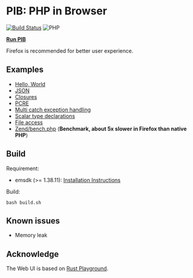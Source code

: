 # PIB: PHP in Browser

[![Build Status](https://travis-ci.org/oraoto/pib.svg?branch=master)](https://travis-ci.org/oraoto/pib) ![PHP](https://img.shields.io/badge/PHP-7.3.0%20RC2-green.svg)

**[Run PIB](https://oraoto.github.io/pib/)**

Firefox is recommended for better user experience.

## Examples

+ [Hello, World](https://oraoto.github.io/pib/?code=%253C%253Fphp%250A%250Aecho%2520%2522Hello%252C%2520World%21%2522%253B)
+ [JSON](https://oraoto.github.io/pib/?code=%253C%253Fphp%250A%250A%2524x%2520%253D%2520%255B%250A%2520%2520%2520%2522id%2522%2520%253D%253E%25201%2520%2520%250A%255D%253B%250A%250Avar_dump%28json_decode%28json_encode%28%2524x%29%29%29%253B%250A)
+ [Closures](https://oraoto.github.io/pib/?code=%253C%253Fphp%250A%250A%2524x%2520%253D%252010%253B%250A%250Afunction%2520run%28callable%2520%2524f%29%2520%257B%250A%2520%2520%2520%2520%2524f%28%29%253B%250A%257D%250A%250Arun%28function%2520%28%29%2520use%2520%28%2526%2524x%29%2520%257B%250A%2520%2520%2520%2520%2524x%2520%253D%25209%253B%250A%257D%29%253B%250A%250Avar_dump%28%2524x%29%253B%250A)
+ [PCRE](https://oraoto.github.io/pib/?code=%253C%253Fphp%250A%250Apreg_match%28%27%252F%28foo%29%28bar%29%28baz%29%252F%27%252C%2520%27foobarbaz%27%252C%2520%2524matches%252C%2520PREG_OFFSET_CAPTURE%29%253B%250Aprint_r%28%2524matches%29%253B%250A)
+ [Multi catch exception handling](https://oraoto.github.io/pib/?code=%253C%253Fphp%250A%250Atry%2520%257B%250A%2520%2520%2520%2520if%2520%28random_int%280%252C%252010%29%2520%253E%25205%29%2520%257B%250A%2520%2520%2520%2520%2520%2520%2520%2520%2520throw%2520new%2520BadFunctionCallException%28%29%253B%250A%2520%2520%2520%2520%257D%2520else%2520%257B%250A%2520%2520%2520%2520%2520%2520%2520%2520throw%2520new%2520LengthException%28%29%253B%250A%2520%2520%2520%2520%257D%250A%257D%2520catch%2520%28BadFunctionCallException%2520%257C%2520LengthException%2520%2524ex%29%2520%257B%250A%2520%2520%2520%2520var_dump%28%2524ex%29%253B%250A%257D%250A)
+ [Scalar type declarations](https://oraoto.github.io/pib/?code=%253C%253Fphp%250A%252F%252Fdeclare%28strict_types%253D1%29%253B%250A%250Afunction%2520sumOfInts%28int%2520...%2524ints%29%250A%257B%250A%2520%2520%2520%2520return%2520array_sum%28%2524ints%29%253B%250A%257D%250A%250Avar_dump%28sumOfInts%282%252C%2520%273%27%252C%25204.1%29%29%253B%250A)
+ [File access](https://oraoto.github.io/pib/?code=%253C%253Fphp%250A%250A%2524it%2520%253D%2520new%2520RecursiveIteratorIterator%28new%2520RecursiveDirectoryIterator%28%2522.%2522%29%29%253B%250A%250Aforeach%2520%28%2524it%2520as%2520%2524name%2520%253D%253E%2520%2524entry%29%2520%257B%250A%2520%2520%2520%2520echo%2520%2524name%2520.%2520%2522%253Cbr%252F%253E%2522%253B%250A%257D%250A)
+ [Zend/bench.php](https://oraoto.github.io/pib/?code=%253C%253Fphp%250A%250Ainclude%28%2522Zend%252Fbench.php%2522%29%253B%250A) (**Benchmark, about 5x slower in Firefox than native PHP**)

## Build

Requirement:

+ emsdk (>= 1.38.11): [Installation Instructions](https://github.com/juj/emsdk#installation-instructions)

Build:

```
bash build.sh
```

## Known issues

+ Memory leak

## Acknowledge

The Web UI is based on [Rust Playground](https://play.rust-lang.org/).
